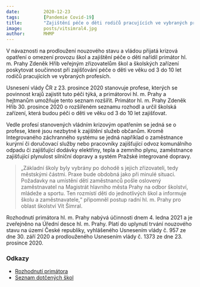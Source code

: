 ```yaml
---
date:         2020-12-23
tags:         [Pandemie Covid-19]
title:        "Zajištění péče o děti rodičů pracujících ve vybraných profesích v hlavním městě"
image: 	      posts/vitsimral4.jpg
author:       MHMP
---
```

 
V návaznosti na prodloužení nouzového stavu a vládou přijatá krizová opatření o omezení provozu škol a zajištění péče o děti nařídil primátor hl. m. Prahy Zdeněk Hřib veřejným zřizovatelům škol a školských zařízení poskytovat součinnost při zajišťování péče o děti ve věku od 3 do 10 let rodičů pracujících ve vybraných profesích.

Usnesení vlády ČR z 23. prosince 2020 stanovuje profese, kterých se povinnost krajů zajistit tuto péči týká, a primátorovi hl. m. Prahy a hejtmanům umožňuje tento seznam rozšířit. Primátor hl. m. Prahy Zdeněk Hřib 30. prosince 2020 o rozšířeném seznamu rozhodl a určil školská zařízení, která budou péči o děti ve věku od 3 do 10 let zajišťovat.

Vedle profesí stanovených vládním krizovým opatřením se jedná se o profese, které jsou nezbytné k zajištění služeb občanům. Kromě Integrovaného záchranného systému se jedná například o zaměstnance kurýrní či doručovací služby nebo pracovníky zajišťující odvoz komunálního odpadu či zajišťující dodávky elektřiny, tepla a zemního plynu, zaměstnance zajišťující plynulost silniční dopravy a systém Pražské integrované dopravy.

> „Základní školy byly vybrány po dohodě s jejich zřizovateli, tedy městskými částmi. Praxe bude obdobná jako při minulé situaci. Požadavky na umístění dětí zaměstnanců pošle oslovený zaměstnavatel na Magistrát hlavního města Prahy na odbor školství, mládeže a sportu. Ten rozmístí děti do jednotlivých škol a informuje školu a zaměstnavatele,“ připomněl postup radní hl. m. Prahy pro oblast školství Vít Šimral.

Rozhodnutí primátora hl. m. Prahy nabývá účinnosti dnem 4. ledna 2021 a je zveřejněno na Úřední desce hl. m. Prahy. Platí do uplynutí trvání nouzového stavu na území České republiky, vyhlášeného Usnesením vlády č. 957 ze dne 30. září 2020 a prodlouženého Usnesením vlády č. 1373 ze dne 23. prosince 2020.

### Odkazy 

* [Rozhodnutí primátora](https://a.pirati.cz/praha/pdf/rozhodnuti3.pdf)
* [Seznam dotčených škol](https://a.pirati.cz/praha/pdf/skoly3.pdf)
